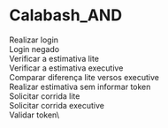 # Calabash_AND

Realizar login\
Login negado\
Verificar a estimativa lite\
Verificar a estimativa executive\
Comparar diferença lite versos executive\
Realizar estimativa sem informar token\
Solicitar corrida lite\
Solicitar corrida executive\
Validar token\
